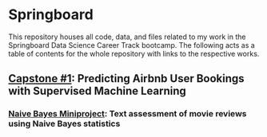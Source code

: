 # Springboard

This repository houses all code, data, and files related to my work in the Springboard Data Science Career Track bootcamp. The following acts as a table of contents for the whole repository with links to the respective works.

## [Capstone #1](https://github.com/Aejohnso/Springboard/tree/master/Capstone%201%20Project): Predicting Airbnb User Bookings with Supervised Machine Learning

### [Naive Bayes Miniproject](https://github.com/Aejohnso/Springboard/blob/master/Naive_Bayes_MiniProject.ipynb): Text assessment of movie reviews using Naive Bayes statistics
